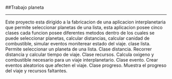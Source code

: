 ##Trabajo planeta
***
Este proyecto esta dirigido a la fabricacion de una aplicacion interplanetaria que permite seleccionar planetas de una lista, esta aplicacion posee cinco clases cada funcion posee diferentes metodos dentro de los cuales
se puede seleccionar planetas, calcular distancias, calcular canidad de combustible, simular eventos  moniterear estado del viaje.
clase lista. Permite seleccionar un planeta de una lista.
Clase distancia. Recorrer distancia y calcular tiempo de viaje.
Clase recursos. Calcula oxigeno y combustible necesario para un viaje interplanetario.
Clase evento. Crear eventos aleatorios que afecten el viaje.
Clase progreso. Muestra el progreso del viaje y recursos faltantes.
